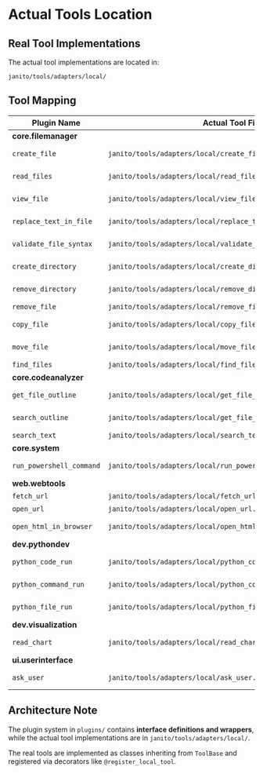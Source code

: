 # Actual Tools Location

## Real Tool Implementations

The actual tool implementations are located in:
```
janito/tools/adapters/local/
```

## Tool Mapping

| Plugin Name | Actual Tool File | Description |
|-------------|------------------|-------------|
| **core.filemanager** | | |
| `create_file` | `janito/tools/adapters/local/create_file.py` | Create new files |
| `read_files` | `janito/tools/adapters/local/read_files.py` | Read multiple files |
| `view_file` | `janito/tools/adapters/local/view_file.py` | Read file contents |
| `replace_text_in_file` | `janito/tools/adapters/local/replace_text_in_file.py` | Find and replace text |
| `validate_file_syntax` | `janito/tools/adapters/local/validate_file_syntax/` | Syntax validation |
| `create_directory` | `janito/tools/adapters/local/create_directory.py` | Create directories |
| `remove_directory` | `janito/tools/adapters/local/remove_directory.py` | Remove directories |
| `remove_file` | `janito/tools/adapters/local/remove_file.py` | Delete files |
| `copy_file` | `janito/tools/adapters/local/copy_file.py` | Copy files/directories |
| `move_file` | `janito/tools/adapters/local/move_file.py` | Move/rename files |
| `find_files` | `janito/tools/adapters/local/find_files.py` | Search for files |
| **core.codeanalyzer** | | |
| `get_file_outline` | `janito/tools/adapters/local/get_file_outline/` | File structure analysis |
| `search_outline` | `janito/tools/adapters/local/get_file_outline/search_outline.py` | Search in outlines |
| `search_text` | `janito/tools/adapters/local/search_text/` | Text search |
| **core.system** | | |
| `run_powershell_command` | `janito/tools/adapters/local/run_powershell_command.py` | PowerShell execution |
| **web.webtools** | | |
| `fetch_url` | `janito/tools/adapters/local/fetch_url.py` | Web scraping |
| `open_url` | `janito/tools/adapters/local/open_url.py` | Open URLs |
| `open_html_in_browser` | `janito/tools/adapters/local/open_html_in_browser.py` | Open HTML files |
| **dev.pythondev** | | |
| `python_code_run` | `janito/tools/adapters/local/python_code_run.py` | Python execution |
| `python_command_run` | `janito/tools/adapters/local/python_command_run.py` | Python -c execution |
| `python_file_run` | `janito/tools/adapters/local/python_file_run.py` | Python script execution |
| **dev.visualization** | | |
| `read_chart` | `janito/tools/adapters/local/read_chart.py` | Data visualization |
| **ui.userinterface** | | |
| `ask_user` | `janito/tools/adapters/local/ask_user.py` | User interaction |

## Architecture Note

The plugin system in `plugins/` contains **interface definitions and wrappers**, while the actual tool implementations are in `janito/tools/adapters/local/`. 

The real tools are implemented as classes inheriting from `ToolBase` and registered via decorators like `@register_local_tool`.